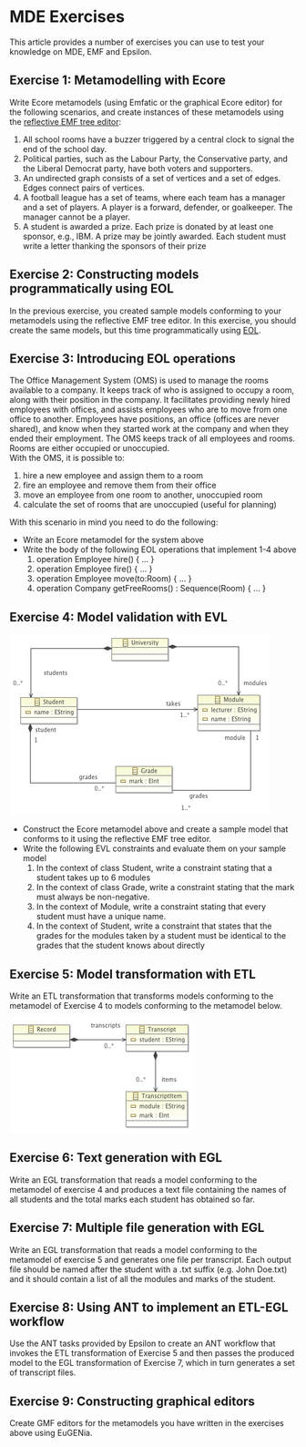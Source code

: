 # MDE Exercises

This article provides a number of exercises you can use to test your
knowledge on MDE, EMF and Epsilon.

## Exercise 1: Metamodelling with Ecore

Write Ecore metamodels (using Emfatic or the graphical Ecore editor) for
the following scenarios, and create instances of these metamodels using
the [reflective EMF tree
editor](../reflective-emf-tutorial):

1.  All school rooms have a buzzer triggered by a central clock to signal the end of the school day.
2.  Political parties, such as the Labour Party, the Conservative party, and the Liberal Democrat party, have both voters and supporters.
3.  An undirected graph consists of a set of vertices and a set of edges. Edges connect pairs of vertices.
4.  A football league has a set of teams, where each team has a manager and a set of players. A player is a forward, defender, or goalkeeper. The manager cannot be a player.
5.  A student is awarded a prize. Each prize is donated by at least one sponsor, e.g., IBM. A prize may be jointly awarded. Each student
    must write a letter thanking the sponsors of their prize

## Exercise 2: Constructing models programmatically using EOL

In the previous exercise, you created sample models conforming to your
metamodels using the reflective EMF tree editor. In this exercise, you
should create the same models, but this time programmatically using
[EOL](../../eol).

## Exercise 3: Introducing EOL operations

The Office Management System (OMS) is used to manage the rooms available
to a company. It keeps track of who is assigned to occupy a room, along
with their position in the company. It facilitates providing newly hired
employees with offices, and assists employees who are to move from one
office to another. Employees have positions, an office (offices are
never shared), and know when they started work at the company and when
they ended their employment. The OMS keeps track of all employees and
rooms. Rooms are either occupied or unoccupied.\
With the OMS, it is possible to:

1.  hire a new employee and assign them to a room
2.  fire an employee and remove them from their office
3.  move an employee from one room to another, unoccupied room
4.  calculate the set of rooms that are unoccupied (useful for planning)

With this scenario in mind you need to do the following:

-   Write an Ecore metamodel for the system above
-   Write the body of the following EOL operations that implement 1-4
    above
    1.  operation Employee hire() { \... }
    2.  operation Employee fire() { \... }
    3.  operation Employee move(to:Room) { \... }
    4.  operation Company getFreeRooms() : Sequence(Room) { \... }

## Exercise 4: Model validation with EVL

![](Exercise4ClassDiagram.png)

-   Construct the Ecore metamodel above and create a sample model that
    conforms to it using the reflective EMF tree editor.
-   Write the following EVL constraints and evaluate them on your sample
    model
    1.  In the context of class Student, write a constraint stating that
        a student takes up to 6 modules
    2.  In the context of class Grade, write a constraint stating that
        the mark must always be non-negative.
    3.  In the context of Module, write a constraint stating that every
        student must have a unique name.
    4.  In the context of Student, write a constraint that states that
        the grades for the modules taken by a student must be identical
        to the grades that the student knows about directly

## Exercise 5: Model transformation with ETL

Write an ETL transformation that transforms models conforming to the
metamodel of Exercise 4 to models conforming to the metamodel below.

![](Exercise5ClassDiagram.png)

## Exercise 6: Text generation with EGL

Write an EGL transformation that reads a model conforming to the
metamodel of exercise 4 and produces a text file containing the names of
all students and the total marks each student has obtained so far.

## Exercise 7: Multiple file generation with EGL

Write an EGL transformation that reads a model conforming to the
metamodel of exercise 5 and generates one file per transcript. Each
output file should be named after the student with a .txt suffix (e.g.
John Doe.txt) and it should contain a list of all the modules and marks
of the student.

## Exercise 8: Using ANT to implement an ETL-EGL workflow

Use the ANT tasks provided by Epsilon to create an ANT workflow that
invokes the ETL transformation of Exercise 5 and then passes the
produced model to the EGL transformation of Exercise 7, which in turn
generates a set of transcript files.

## Exercise 9: Constructing graphical editors

Create GMF editors for the metamodels you have written in the exercises
above using EuGENia.
